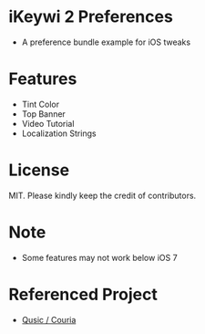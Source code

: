 iKeywi 2 Preferences
================
* A preference bundle example for iOS tweaks

Features
================
* Tint Color
* Top Banner
* Video Tutorial
* Localization Strings

License
================
MIT.
Please kindly keep the credit of contributors.

Note
================
* Some features may not work below iOS 7

Referenced Project
================
* [Qusic / Couria](https://github.com/Qusic/Couria)